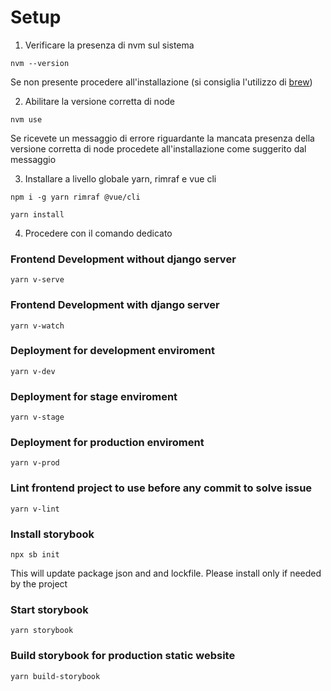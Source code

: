 # Setup

1) Verificare la presenza di nvm sul sistema
```
nvm --version
```
Se non presente procedere all'installazione (si consiglia l'utilizzo di [brew](https://brew.sh/))

2) Abilitare la versione corretta di node
```
nvm use
```
Se ricevete un messaggio di errore riguardante la mancata presenza della versione corretta di node procedete all'installazione come suggerito dal messaggio

3) Installare a livello globale yarn, rimraf e vue cli
```
npm i -g yarn rimraf @vue/cli

yarn install
```

4) Procedere con il comando dedicato

### Frontend Development without django server
```
yarn v-serve
```

### Frontend Development with django server
```
yarn v-watch
```

### Deployment for development enviroment
```
yarn v-dev
```

### Deployment for stage enviroment
```
yarn v-stage
```

### Deployment for production enviroment
```
yarn v-prod
```

### Lint frontend project to use before any commit to solve issue
```
yarn v-lint
```

### Install storybook
```
npx sb init
```

This will update package json and and lockfile. Please install only if needed by the project


### Start storybook
```
yarn storybook
```


### Build storybook for production static website
```
yarn build-storybook
```
